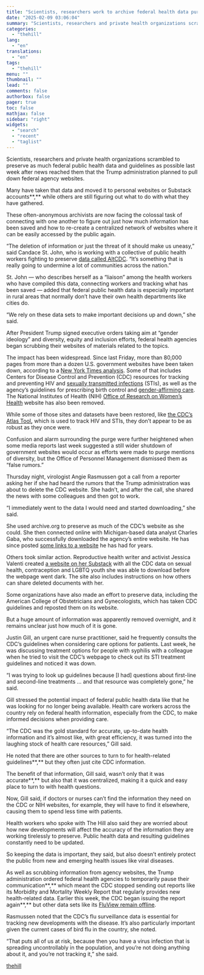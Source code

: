 ```yaml
---
title: "Scientists, researchers work to archive federal health data purged by Trump administration"
date: "2025-02-09 03:06:04"
summary: "Scientists, researchers and private health organizations scrambled to preserve as much federal public health data and guidelines as possible last week after news reached them that the Trump administration planned to pull down federal agency websites. Many have taken that data and moved it to personal websites or Substack accounts,..."
categories:
  - "thehill"
lang:
  - "en"
translations:
  - "en"
tags:
  - "thehill"
menu: ""
thumbnail: ""
lead: ""
comments: false
authorbox: false
pager: true
toc: false
mathjax: false
sidebar: "right"
widgets:
  - "search"
  - "recent"
  - "taglist"
---
```


Scientists, researchers and private health organizations scrambled to preserve as much federal public health data and guidelines as possible last week after news reached them that the Trump administration planned to pull down federal agency websites.

Many have taken that data and moved it to personal websites or Substack accounts**,** while others are still figuring out what to do with what they have gathered.

These often-anonymous archivists are now facing the colossal task of connecting with one another to figure out just how much information has been saved and how to re-create a centralized network of websites where it can be easily accessed by the public again.

“The deletion of information or just the threat of it should make us uneasy,” said Candace St. John, who is working with a collective of public health workers fighting to preserve [data called AltCDC](https://bsky.app/profile/altcdc.bsky.social). “It’s something that is really going to undermine a lot of communities across the nation.”

St. John — who describes herself as a “liaison” among the health workers who have compiled this data, connecting workers and tracking what has been saved — added that federal public health data is especially important in rural areas that normally don’t have their own health departments like cities do.

“We rely on these data sets to make important decisions up and down,” she said.

After President Trump signed executive orders taking aim at “gender ideology” and diversity, equity and inclusion efforts, federal health agencies began scrubbing their websites of materials related to the topics.

The impact has been widespread. Since last Friday, more than 80,000 pages from more than a dozen U.S. government websites have been taken down, according to a [New York Times analysis](https://www.nytimes.com/2025/02/02/upshot/trump-government-websites-missing-pages.html?unlocked_article_code=1.uE4.tyqe.bbxPW4BMlAfj&smid=nytcore-ios-share&referringSource=articleShare). Some of that includes Centers for Disease Control and Prevention (CDC) resources for tracking and preventing HIV and [sexually transmitted infections](https://www.cdc.gov/std/treatment-guidelines/default.htm) (STIs), as well as the agency’s guidelines for prescribing birth control and [gender-affirming care](https://opa.hhs.gov/sites/default/files/2023-08/gender-affirming-care-young-people.pdf). The National Institutes of Health (NIH) [Office of Research on Women’s Health](https://orwh.od.nih.gov/) website has also been removed.

While some of those sites and datasets have been restored, like [the CDC’s Atlas Tool](https://gis.cdc.gov/grasp/nchhstpatlas/main.html)**,** which is used to track HIV and STIs, they don’t appear to be as robust as they once were.

Confusion and alarm surrounding the purge were further heightened when some media reports last week suggested a still wider shutdown of government websites would occur as efforts were made to purge mentions of diversity, but the Office of Personnel Management dismissed them as “false rumors.”

Thursday night, virologist Angie Rasmussen got a call from a reporter asking her if she had heard the rumors that the Trump administration was about to delete the CDC website. She hadn’t, and after the call, she shared the news with some colleagues and then got to work.

“I immediately went to the data I would need and started downloading,” she said.

She used archive.org to preserve as much of the CDC’s website as she could. She then connected online with Michigan-based data analyst Charles Gaba, who successfully downloaded the agency’s entire website. He has since posted [some links to a website](https://acasignups.net/25/02/07/links-archived-versions-every-cdcgov-page-available-pre-purge-part-1-15) he has had for years.

Others took similar action. Reproductive health writer and activist Jessica Valenti created [a website on her Substack](https://jessica.substack.com/p/cdc-birth-control-guidelines-pdf) with all the CDC data on sexual health, contraception and LGBTQ youth she was able to download before the webpage went dark. The site also includes instructions on how others can share deleted documents with her.

Some organizations have also made an effort to preserve data, including the American College of Obstetricians and Gynecologists, which has taken CDC guidelines and reposted them on its website.

But a huge amount of information was apparently removed overnight, and it remains unclear just how much of it is gone.

Justin Gill, an urgent care nurse practitioner, said he frequently consults the CDC’s guidelines when considering care options for patients. Last week, he was discussing treatment options for people with syphilis with a colleague when he tried to visit the CDC’s webpage to check out its STI treatment guidelines and noticed it was down.

“I was trying to look up guidelines because [I had] questions about first-line and second-line treatments … and that resource was completely gone,” he said.

Gill stressed the potential impact of federal public health data like that he was looking for no longer being available. Health care workers across the country rely on federal health information, especially from the CDC, to make informed decisions when providing care.

“The CDC was the gold standard for accurate, up-to-date health information and it’s almost like, with great efficiency, it was turned into the laughing stock of health care resources,” Gill said.

He noted that there are other sources to turn to for health-related guidelines**,** but they often just cite CDC information.

The benefit of that information, Gill said, wasn’t only that it was accurate**,** but also that it was centralized, making it a quick and easy place to turn to with health questions.

Now, Gill said, if doctors or nurses can’t find the information they need on the CDC or NIH websites, for example, they will have to find it elsewhere, causing them to spend less time with patients.

Health workers who spoke with The Hill also said they are worried about how new developments will affect the accuracy of the information they are working tirelessly to preserve. Public health data and resulting guidelines constantly need to be updated.

So keeping the data is important, they said, but also doesn’t entirely protect the public from new and emerging health issues like viral diseases.

As well as scrubbing information from agency websites, the Trump administration ordered federal health agencies to temporarily pause their communication**,** which meant the CDC stopped sending out reports like its Morbidity and Mortality Weekly Report that regularly provides new health-related data. Earlier this week, the CDC began issuing the report again**,** but other data sets like its [FluView remain offline](https://www.cdc.gov/fluview/index.html).

Rasmussen noted that the CDC’s flu surveillance data is essential for tracking new developments with the disease. It’s also particularly important given the current cases of bird flu in the country, she noted.

“That puts all of us at risk, because then you have a virus infection that is spreading uncontrollably in the population, and you’re not doing anything about it, and you’re not tracking it,” she said.

[thehill](https://thehill.com/policy/healthcare/5133812-federal-public-health-data-preservation/)
